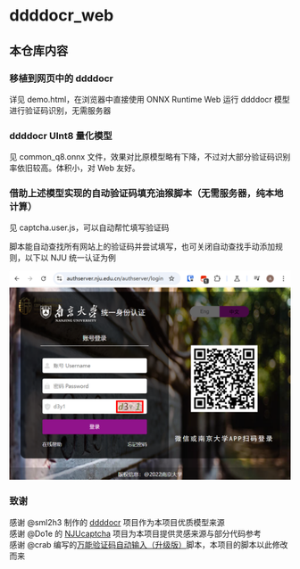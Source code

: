 # ddddocr_web

## 本仓库内容

### 移植到网页中的 ddddocr

详见 demo.html，在浏览器中直接使用 ONNX Runtime Web 运行 ddddocr 模型进行验证码识别，无需服务器

### ddddocr UInt8 量化模型

见 common_q8.onnx 文件，效果对比原模型略有下降，不过对大部分验证码识别率依旧较高。体积小，对 Web 友好。

### 借助上述模型实现的自动验证码填充油猴脚本（无需服务器，纯本地计算）

见 captcha.user.js，可以自动帮忙填写验证码

脚本能自动查找所有网站上的验证码并尝试填写，也可关闭自动查找手动添加规则，以下以 NJU 统一认证为例

<img src="https://github.com/lyc8503/ddddocr_web/raw/refs/heads/master/demo.webp" width="600">

### 致谢

感谢 @sml2h3 制作的 [ddddocr](https://github.com/sml2h3/ddddocr) 项目作为本项目优质模型来源  
感谢 @Do1e 的 [NJUcaptcha](https://github.com/Do1e/NJUcaptcha) 项目为本项目提供灵感来源与部分代码参考  
感谢 @crab 编写的[万能验证码自动输入（升级版）](https://greasyfork.org/zh-CN/scripts/418942-%E4%B8%87%E8%83%BD%E9%AA%8C%E8%AF%81%E7%A0%81%E8%87%AA%E5%8A%A8%E8%BE%93%E5%85%A5-%E5%8D%87%E7%BA%A7%E7%89%88)脚本，本项目的脚本以此修改而来
